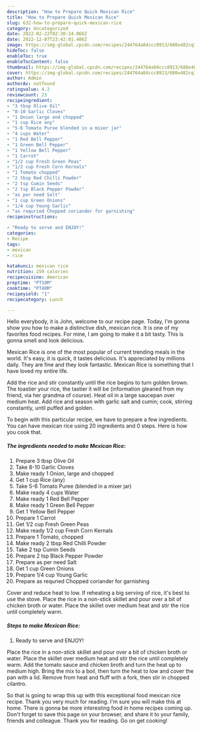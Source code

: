 ```yaml
---
description: "How to Prepare Quick Mexican Rice"
title: "How to Prepare Quick Mexican Rice"
slug: 632-how-to-prepare-quick-mexican-rice
category: Uncategorized
date: 2022-02-22T02:30:24.066Z
date: 2022-12-07T23:42:01.406Z
image: https://img-global.cpcdn.com/recipes/244764a84ccc8913/680x482cq70/mexican-rice-recipe-main-photo.jpg
hideToc: false
enableToc: true
enableTocContent: false
thumbnail: https://img-global.cpcdn.com/recipes/244764a84ccc8913/680x482cq70/mexican-rice-recipe-main-photo.jpg
cover: https://img-global.cpcdn.com/recipes/244764a84ccc8913/680x482cq70/mexican-rice-recipe-main-photo.jpg
author: Admin
authorAv: notfound
ratingvalue: 4.2
reviewcount: 23
recipeingredient:
- "3 tbsp Olive Oil"
- "8-10 Garlic Cloves"
- "1 Onion large and chopped"
- "1 cup Rice any"
- "5-6 Tomato Puree blended in a mixer jar"
- "4 cups Water"
- "1 Red Bell Pepper"
- "1 Green Bell Pepper"
- "1 Yellow Bell Pepper"
- "1 Carrot"
- "1/2 cup Fresh Green Peas"
- "1/2 cup Fresh Corn Kernals"
- "1 Tomato chopped"
- "2 tbsp Red Chilli Powder"
- "2 tsp Cumin Seeds"
- "2 tsp Black Pepper Powder"
- "as per need Salt"
- "1 cup Green Onions"
- "1/4 cup Young Garlic"
- "as requried Chopped coriander for garnishing"
recipeinstructions:

- "Ready to serve and ENJOY!"
categories:
- Recipe
tags:
- mexican
- rice

katakunci: mexican rice 
nutrition: 259 calories
recipecuisine: American
preptime: "PT19M"
cooktime: "PT40M"
recipeyield: "1"
recipecategory: Lunch

---
```



Hello everybody, it is John, welcome to our recipe page. Today, I'm gonna show you how to make a distinctive dish, mexican rice. It is one of my favorites food recipes. For mine, I am going to make it a bit tasty. This is gonna smell and look delicious.

Mexican Rice is one of the most popular of current trending meals in the world. It's easy, it is quick, it tastes delicious. It's appreciated by millions daily. They are fine and they look fantastic. Mexican Rice is something that I have loved my entire life.

Add the rice and stir constantly until the rice begins to turn golden brown. The toastier your rice, the tastier it will be (information gleaned from my friend, via her grandma of course). Heat oil in a large saucepan over medium heat. Add rice and season with garlic salt and cumin; cook, stirring constantly, until puffed and golden.


To begin with this particular recipe, we have to prepare a few ingredients. You can have mexican rice using 20 ingredients and 0 steps. Here is how you cook that.

<!--inarticleads1-->

##### The ingredients needed to make Mexican Rice:

1. Prepare 3 tbsp Olive Oil
1. Take 8-10 Garlic Cloves
1. Make ready 1 Onion, large and chopped
1. Get 1 cup Rice (any)
1. Take 5-6 Tomato Puree (blended in a mixer jar)
1. Make ready 4 cups Water
1. Make ready 1 Red Bell Pepper
1. Make ready 1 Green Bell Pepper
1. Get 1 Yellow Bell Pepper
1. Prepare 1 Carrot
1. Get 1/2 cup Fresh Green Peas
1. Make ready 1/2 cup Fresh Corn Kernals
1. Prepare 1 Tomato, chopped
1. Make ready 2 tbsp Red Chilli Powder
1. Take 2 tsp Cumin Seeds
1. Prepare 2 tsp Black Pepper Powder
1. Prepare as per need Salt
1. Get 1 cup Green Onions
1. Prepare 1/4 cup Young Garlic
1. Prepare as requried Chopped coriander for garnishing


Cover and reduce heat to low. If reheating a big serving of rice, it&#39;s best to use the stove. Place the rice in a non-stick skillet and pour over a bit of chicken broth or water. Place the skillet over medium heat and stir the rice until completely warm. 

<!--inarticleads2-->

##### Steps to make Mexican Rice:


1. Ready to serve and ENJOY!

Place the rice in a non-stick skillet and pour over a bit of chicken broth or water. Place the skillet over medium heat and stir the rice until completely warm. Add the tomato sauce and chicken broth and turn the heat up to medium high. Bring the mix to a boil, then turn the heat to low and cover the pan with a lid. Remove from heat and fluff with a fork, then stir in chopped cilantro. 

So that is going to wrap this up with this exceptional food mexican rice recipe. Thank you very much for reading. I'm sure you will make this at home. There is gonna be more interesting food in home recipes coming up. Don't forget to save this page on your browser, and share it to your family, friends and colleague. Thank you for reading. Go on get cooking!
